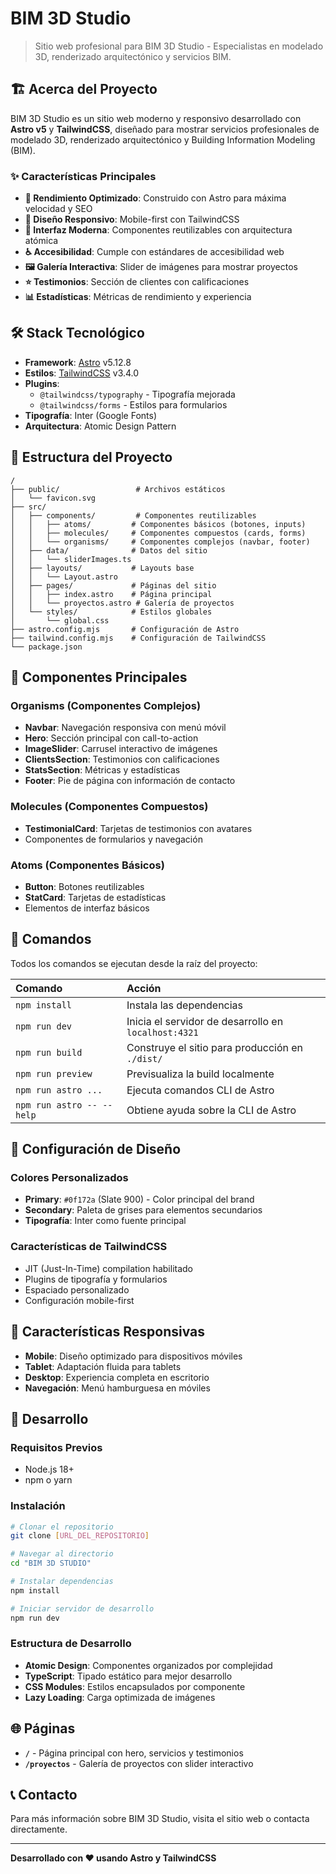 # BIM 3D Studio

> Sitio web profesional para BIM 3D Studio - Especialistas en modelado 3D, renderizado arquitectónico y servicios BIM.

## 🏗️ Acerca del Proyecto

BIM 3D Studio es un sitio web moderno y responsivo desarrollado con **Astro v5** y **TailwindCSS**, diseñado para mostrar servicios profesionales de modelado 3D, renderizado arquitectónico y Building Information Modeling (BIM).

### ✨ Características Principales

- **🚀 Rendimiento Optimizado**: Construido con Astro para máxima velocidad y SEO
- **📱 Diseño Responsivo**: Mobile-first con TailwindCSS
- **🎨 Interfaz Moderna**: Componentes reutilizables con arquitectura atómica
- **♿ Accesibilidad**: Cumple con estándares de accesibilidad web
- **🖼️ Galería Interactiva**: Slider de imágenes para mostrar proyectos
- **⭐ Testimonios**: Sección de clientes con calificaciones
- **📊 Estadísticas**: Métricas de rendimiento y experiencia

## 🛠️ Stack Tecnológico

- **Framework**: [Astro](https://astro.build) v5.12.8
- **Estilos**: [TailwindCSS](https://tailwindcss.com) v3.4.0
- **Plugins**: 
  - `@tailwindcss/typography` - Tipografía mejorada
  - `@tailwindcss/forms` - Estilos para formularios
- **Tipografía**: Inter (Google Fonts)
- **Arquitectura**: Atomic Design Pattern

## 📁 Estructura del Proyecto

```text
/
├── public/                 # Archivos estáticos
│   └── favicon.svg
├── src/
│   ├── components/         # Componentes reutilizables
│   │   ├── atoms/         # Componentes básicos (botones, inputs)
│   │   ├── molecules/     # Componentes compuestos (cards, forms)
│   │   └── organisms/     # Componentes complejos (navbar, footer)
│   ├── data/              # Datos del sitio
│   │   └── sliderImages.ts
│   ├── layouts/           # Layouts base
│   │   └── Layout.astro
│   ├── pages/             # Páginas del sitio
│   │   ├── index.astro    # Página principal
│   │   └── proyectos.astro # Galería de proyectos
│   └── styles/            # Estilos globales
│       └── global.css
├── astro.config.mjs       # Configuración de Astro
├── tailwind.config.mjs    # Configuración de TailwindCSS
└── package.json
```

## 🎨 Componentes Principales

### Organisms (Componentes Complejos)
- **Navbar**: Navegación responsiva con menú móvil
- **Hero**: Sección principal con call-to-action
- **ImageSlider**: Carrusel interactivo de imágenes
- **ClientsSection**: Testimonios con calificaciones
- **StatsSection**: Métricas y estadísticas
- **Footer**: Pie de página con información de contacto

### Molecules (Componentes Compuestos)
- **TestimonialCard**: Tarjetas de testimonios con avatares
- Componentes de formularios y navegación

### Atoms (Componentes Básicos)
- **Button**: Botones reutilizables
- **StatCard**: Tarjetas de estadísticas
- Elementos de interfaz básicos

## 🚀 Comandos

Todos los comandos se ejecutan desde la raíz del proyecto:

| Comando                   | Acción                                           |
| :------------------------ | :----------------------------------------------- |
| `npm install`             | Instala las dependencias                        |
| `npm run dev`             | Inicia el servidor de desarrollo en `localhost:4321` |
| `npm run build`           | Construye el sitio para producción en `./dist/` |
| `npm run preview`         | Previsualiza la build localmente                |
| `npm run astro ...`       | Ejecuta comandos CLI de Astro                   |
| `npm run astro -- --help` | Obtiene ayuda sobre la CLI de Astro             |

## 🎨 Configuración de Diseño

### Colores Personalizados
- **Primary**: `#0f172a` (Slate 900) - Color principal del brand
- **Secondary**: Paleta de grises para elementos secundarios
- **Tipografía**: Inter como fuente principal

### Características de TailwindCSS
- JIT (Just-In-Time) compilation habilitado
- Plugins de tipografía y formularios
- Espaciado personalizado
- Configuración mobile-first

## 📱 Características Responsivas

- **Mobile**: Diseño optimizado para dispositivos móviles
- **Tablet**: Adaptación fluida para tablets
- **Desktop**: Experiencia completa en escritorio
- **Navegación**: Menú hamburguesa en móviles

## 🔧 Desarrollo

### Requisitos Previos
- Node.js 18+ 
- npm o yarn

### Instalación
```bash
# Clonar el repositorio
git clone [URL_DEL_REPOSITORIO]

# Navegar al directorio
cd "BIM 3D STUDIO"

# Instalar dependencias
npm install

# Iniciar servidor de desarrollo
npm run dev
```

### Estructura de Desarrollo
- **Atomic Design**: Componentes organizados por complejidad
- **TypeScript**: Tipado estático para mejor desarrollo
- **CSS Modules**: Estilos encapsulados por componente
- **Lazy Loading**: Carga optimizada de imágenes

## 🌐 Páginas

- **`/`** - Página principal con hero, servicios y testimonios
- **`/proyectos`** - Galería de proyectos con slider interactivo

## 📞 Contacto

Para más información sobre BIM 3D Studio, visita el sitio web o contacta directamente.

---

**Desarrollado con ❤️ usando Astro y TailwindCSS**
